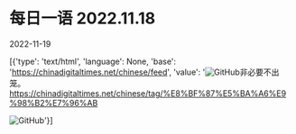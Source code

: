 # 每日一语 2022.11.18

2022-11-19

[{'type': 'text/html', 'language': None, 'base': 'https://chinadigitaltimes.net/chinese/feed', 'value': '![GitHub](https://chinadigitaltimes.net/chinese/files/2022/11/image-1668822445688-768x768.png)非必要不出笼。https://chinadigitaltimes.net/chinese/tag/%E8%BF%87%E5%BA%A6%E9%98%B2%E7%96%AB

![GitHub](https://chinadigitaltimes.net/chinese/files/2022/11/image-1668822445688.png)'}]